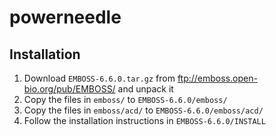 # powerneedle
## Installation

1. Download ``EMBOSS-6.6.0.tar.gz`` from <ftp://emboss.open-bio.org/pub/EMBOSS/> and unpack it
2. Copy the files in ``emboss/`` to ``EMBOSS-6.6.0/emboss/``
3. Copy the files in ``emboss/acd/`` to ``EMBOSS-6.6.0/emboss/acd/``
4. Follow the installation instructions in ``EMBOSS-6.6.0/INSTALL``
